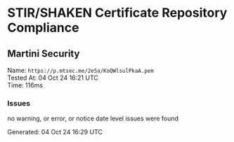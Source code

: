 # STIR/SHAKEN Certificate Repository Compliance

## Martini Security

Name: `https://p.mtsec.me/2e5a/KoQWlsulPkaA.pem`\
Tested At: 04 Oct 24 16:21 UTC\
Time: 116ms

### Issues

no warning, or error, or notice date level issues were found

Generated: 04 Oct 24 16:29 UTC